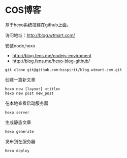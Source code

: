 COS博客
===============================

基于hexo系统搭建在github上面。

访问地址：http://blog.wtmart.com/

安装node,hexo

+ http://blog.fens.me/nodejs-enviroment
+ http://blog.fens.me/hexo-blog-github/

```{bash}
git clone git@github.com:bsspirit/blog.wtmart.com.git
```

创建一篇新文章

```{bash}
hexo new [layout] <title>
hexo new post new_post
```

在本地查看启动服务器
```{bash}
hexo server
```

生成静态文章

```{bash}
hexo generate
```

发布到在服务器
```{bash}
hexo deploy
```